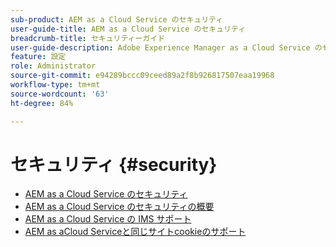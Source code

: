 ```yaml
---
sub-product: AEM as a Cloud Service のセキュリティ
user-guide-title: AEM as a Cloud Service のセキュリティ
breadcrumb-title: セキュリティーガイド
user-guide-description: Adobe Experience Manager as a Cloud Service のセキュリティに関する重要なトピックについて説明します。
feature: 設定
role: Administrator
source-git-commit: e94289bccc09ceed89a2f8b926817507eaa19968
workflow-type: tm+mt
source-wordcount: '63'
ht-degree: 84%

---
```



# セキュリティ {#security}

+ [AEM as a Cloud Service のセキュリティ](/help/security/home.md)
+ [AEM as a Cloud Service のセキュリティの概要](/help/security/cloud-service-security-overview.md)
+ [AEM as a Cloud Service の IMS サポート ](ims-support.md)
+ [AEM as aCloud Serviceと同じサイトcookieのサポート](/help/security/same-site-cookie-support.md)
